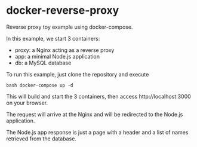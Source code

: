 # docker-reverse-proxy
Reverse proxy toy example using docker-compose.

In this example, we start 3 containers:
- proxy: a Nginx acting as a reverse proxy
- app: a minimal Node.js application
- db: a MySQL database

To run this example, just clone the repository and execute

`bash
docker-compose up -d
`

This will build and start the 3 containers, then access http://localhost:3000 on your browser.

The request will arrive at the Nginx and will be redirected to the Node.js application.

The Node.js app response is just a page with a header and a list of names retrieved from the database.